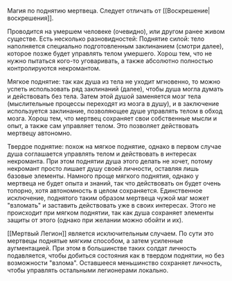 Магия по поднятию мертвеца. Следует отличать от [[Воскрешение|воскрешения]].

Проводится на умершем человеке (очевидно), или другом ранее живом существе. Есть несколько разновидностей:
Поднятие силой: тело наполняется специально подготовленным заклинанием (смотри далее), которое позже будет управлять телом умершего. Хорош тем, что не нужно пытаться кого-то уговаривать, а также абсолютно полностью контролируются некромантом.

Мягкое поднятие: так как душа из тела не уходит мгновенно, то можно успеть использовать ряд заклинаний (далее), чтобы душа могла думать и действовать без тела. Затем этой душой заменяется мозг тела (мыслительные процессы переходят из мозга в душу), и в заключение используется заклинание, позволяющее душе управлять телом в обход мозга. Хорош тем, что мертвец сохраняет свои собственные мысли и опыт, а также сам управляет телом. Это позволяет действовать мертвецу автономно.

Твердое поднятие: похож на мягкое поднятие, однако в первом случае душа соглашается управлять телом и действовать в интересах некроманта. При этом  поднятии душа этого делать не хочет, потому некромант просто лишает душу своей личности, оставляя лишь базовые элементы. Намного проще мягкого поднятия, однако у мертвеца не будет опыта и знаний, так что действовать он будет очень топорно, хотя автономность в целом сохраняется. Единственное исключение, поднятого таким образом мертвеца чужой маг может "взломать" и заставить действовать уже в своих интересах. Этого не происходит при мягком поднятии, так как душа сохраняет элементы защиты от этого (однако при желании можно обойти и их).

[[Мертвый Легион]] является исключительным случаем. По сути это мертвецы поднятые мягким способом, а затем усиленные аугментацией. При этом в большинстве таких солдат личность подавляется, чтобы добиться состояния как в твердом поднятии, но без возможности "взлома". Оставшееся меньшинство сохраняет личность, чтобы управлять остальными легионерами локально.